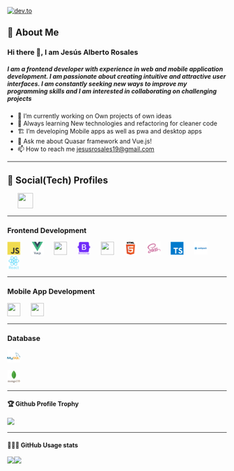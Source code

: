 <p>
<a href="https://dev.to/steliuz25"><img src="https://img.shields.io/badge/dev.to-Follow-lightgrey?style=social&logo=dev.to" alt="dev.to"></a>&ensp;</p> 

## 🚀 About Me

 ### Hi there 👋, I am Jesús Alberto Rosales

 ##### I am a frontend developer with experience in web and mobile application development. I am passionate about creating intuitive and attractive user interfaces. I am constantly seeking new ways to improve my programming skills and I am interested in collaborating on challenging projects

 - 🔭 I’m currently working on Own projects of own ideas
 - 🌱 Always learning New technologies and refactoring for cleaner code
 - 🏗 I’m developing Mobile apps as well as pwa and desktop apps
 - 💬 Ask me about Quasar framework and Vue.js!
 - 📫 How to reach me jesusrosales19@gmail.com
 
 ---


 

 ### 
 ## 🔗 Social(Tech) Profiles 
<p align='left'>&nbsp;&nbsp;&nbsp;&nbsp;&nbsp;&nbsp;<a href="https://linkedin.com/in/jesús-rosales-532b93158" target="_blank"><img height="35" width="35" src="https://www.svgrepo.com/show/448234/linkedin.svg" /></a>&nbsp;&nbsp;&nbsp;&nbsp;&nbsp;&nbsp;</p>
 
 ---


 ### Frontend Development 
 <p align='left'><a><img height="30" width="30" src="https://raw.githubusercontent.com/devicons/devicon/master/icons/javascript/javascript-original.svg" /></a>&nbsp;&nbsp;&nbsp;&nbsp;&nbsp;&nbsp;<a><img height="30" width="30" src="https://raw.githubusercontent.com/devicons/devicon/master/icons/vuejs/vuejs-original-wordmark.svg" /></a>&nbsp;&nbsp;&nbsp;&nbsp;&nbsp;&nbsp;<a><img height="30" width="30" src="https://bestofjs.org/logos/vuetify.svg" /></a>&nbsp;&nbsp;&nbsp;&nbsp;&nbsp;&nbsp;<a><img height="30" width="30" src="https://raw.githubusercontent.com/devicons/devicon/master/icons/bootstrap/bootstrap-plain-wordmark.svg" /></a>&nbsp;&nbsp;&nbsp;&nbsp;&nbsp;&nbsp;<a><img height="30" width="30" src="https://angular.io/assets/images/logos/angular/angular.svg" /></a>&nbsp;&nbsp;&nbsp;&nbsp;&nbsp;&nbsp;<a><img height="30" width="30" src="https://raw.githubusercontent.com/devicons/devicon/master/icons/html5/html5-original-wordmark.svg" /></a>&nbsp;&nbsp;&nbsp;&nbsp;&nbsp;&nbsp;<a><img height="30" width="30" src="https://raw.githubusercontent.com/devicons/devicon/master/icons/sass/sass-original.svg" /></a>&nbsp;&nbsp;&nbsp;&nbsp;&nbsp;&nbsp;<a><img height="30" width="30" src="https://raw.githubusercontent.com/devicons/devicon/master/icons/typescript/typescript-original.svg" /></a>&nbsp;&nbsp;&nbsp;&nbsp;&nbsp;&nbsp;<a><img height="30" width="30" src="https://raw.githubusercontent.com/devicons/devicon/d00d0969292a6569d45b06d3f350f463a0107b0d/icons/webpack/webpack-original-wordmark.svg" /></a>&nbsp;&nbsp;&nbsp;&nbsp;&nbsp;&nbsp;<a><img height="30" width="30" src="https://raw.githubusercontent.com/devicons/devicon/master/icons/react/react-original-wordmark.svg" /></a></p>

 
 ---


 ### Mobile App Development 
 <p align='left'><a><img height="30" width="30" src="https://upload.wikimedia.org/wikipedia/commons/d/d1/Ionic_Logo.svg" /></a>&nbsp;&nbsp;&nbsp;&nbsp;&nbsp;&nbsp;<a><img height="30" width="30" src="https://www.vectorlogo.zone/logos/apache_cordova/apache_cordova-icon.svg" /></a>&nbsp;&nbsp;&nbsp;&nbsp;&nbsp;&nbsp;</p>
 
 ---


 ### Database 
 <p align='left'><a><img height="30" width="30" src="https://raw.githubusercontent.com/devicons/devicon/master/icons/mysql/mysql-original-wordmark.svg" /></a>&nbsp;&nbsp;&nbsp;&nbsp;&nbsp;&nbsp;</p>
 <p align='left'><a><img height="30" width="30" src="https://raw.githubusercontent.com/devicons/devicon/master/icons/mongodb/mongodb-original-wordmark.svg" /></a>&nbsp;&nbsp;&nbsp;&nbsp;&nbsp;&nbsp;</p>
 
 ---


<div>
  <h4>🏆 Github Profile Trophy</h4>
  <img src="https://github-profile-trophy.vercel.app/?username=steliuz&column=7"/>
</div>

 ---
 
 <div>
  <h4>👨🏻‍💻 GitHub Usage stats</h4>
  <img height="170" align="left" src="https://github-readme-stats.vercel.app/api?username=steliuz&count_private=true&include_all_commits=true" />
  <img src="https://github-readme-stats.vercel.app/api/top-langs/?username=steliuz&layout=compact" />
</div>
